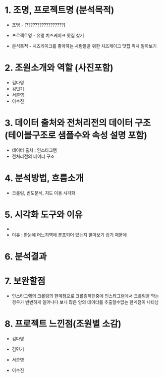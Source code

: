 # 1. 조명, 프로젝트명 (분석목적)

* 조명 - [?????????????????]

* 프로젝트명 - 유명 치즈케이크 맛집 찾기 
* 분석목적 - 치즈케이크를 좋아하는 사람들을 위한 치즈케이크 맛집 위치 알아보기



# 2. 조원소개와 역할 (사진포함)

* 김다영
* 김민기
* 서준영   
* 이수진



# 3. 데이터 출처와 전처리전의 데이터 구조(테이블구조로 샘플수와 속성 설명 포함)

* 데이터 출처 : 인스타그램
* 전처리전의 데이터 구조



# 4. 분석방법, 흐름소개

* 크롤링, 빈도분석, 지도 이용 시각화





# 5. 시각화 도구와 이유

* 
* 이유 : 한눈에 어느지역에 분포되어 있는지 알아보기 쉽기 때문에





# 6. 분석결과







# 7. 보완할점

* 인스타그램의 크롤링의 한계점으로 크롤링하던중에 인스타그램에서 크롤링을 막는 경우가 빈번하게 일어나다 보니 많은 양의 데이터를 추출할수없는 한계점이 나타남

  



# 8. 프로젝트 느낀점(조원별 소감)

* 김다영

* 김민기

* 서준영   

* 이수진

  



